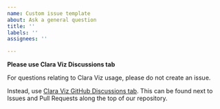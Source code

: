 ```yaml
---
name: Custom issue template
about: Ask a general question
title: ''
labels: ''
assignees: ''

---
```


**Please use Clara Viz Discussions tab**

For questions relating to Clara Viz usage, please do not create an issue.

Instead, use [Clara Viz GitHub Discussions tab](https://github.com/NVIDIA/clara-viz/discussions). This can be found next to Issues and Pull Requests along the top of our repository.
